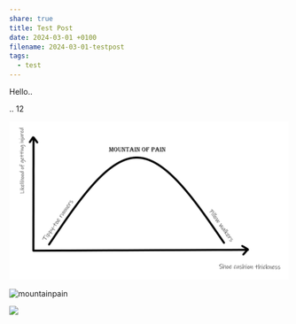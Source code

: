 ```yaml
---
share: true
title: Test Post
date: 2024-03-01 +0100
filename: 2024-03-01-testpost
tags:
  - test
---
```


Hello..

..
12

![mountainpain.png](../images/obsidian/mountainpain.png)


![mountainpain](https://nemologist.github.io/images/obsidian//Bild1.png)

![](https://nemologist.github.io/https://nemologist.github.io/images/obsidian//Bild1.png)